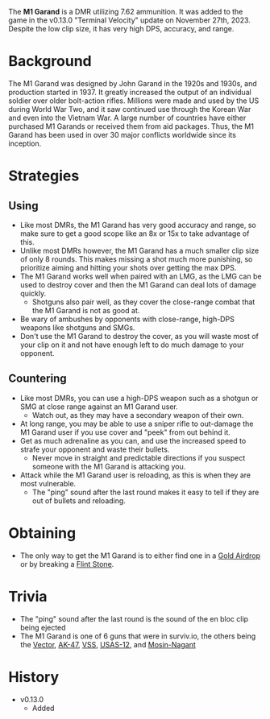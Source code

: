 The **M1 Garand** is a DMR utilizing 7.62 ammunition. It was added to the game in the v0.13.0 "Terminal Velocity" update on November 27th, 2023. Despite the low clip size, it has very high DPS, accuracy, and range.

# Background

The M1 Garand was designed by John Garand in the 1920s and 1930s, and production started in 1937. It greatly increased the output of an individual soldier over older bolt-action rifles. Millions were made and used by the US during World War Two, and it saw continued use through the Korean War and even into the Vietnam War. A large number of countries have either purchased M1 Garands or received them from aid packages. Thus, the M1 Garand has been used in over 30 major conflicts worldwide since its inception.

# Strategies

## Using

- Like most DMRs, the M1 Garand has very good accuracy and range, so make sure to get a good scope like an 8x or 15x to take advantage of this.
- Unlike most DMRs however, the M1 Garand has a much smaller clip size of only 8 rounds. This makes missing a shot much more punishing, so prioritize aiming and hitting your shots over getting the max DPS.
- The M1 Garand works well when paired with an LMG, as the LMG can be used to destroy cover and then the M1 Garand can deal lots of damage quickly.
  - Shotguns also pair well, as they cover the close-range combat that the M1 Garand is not as good at.
- Be wary of ambushes by opponents with close-range, high-DPS weapons like shotguns and SMGs.
- Don't use the M1 Garand to destroy the cover, as you will waste most of your clip on it and not have enough left to do much damage to your opponent.

## Countering

- Like most DMRs, you can use a high-DPS weapon such as a shotgun or SMG at close range against an M1 Garand user.
  - Watch out, as they may have a secondary weapon of their own.
- At long range, you may be able to use a sniper rifle to out-damage the M1 Garand user if you use cover and "peek" from out behind it.
- Get as much adrenaline as you can, and use the increased speed to strafe your opponent and waste their bullets.
  - Never move in straight and predictable directions if you suspect someone with the M1 Garand is attacking you.
- Attack while the M1 Garand user is reloading, as this is when they are most vulnerable.
  - The "ping" sound after the last round makes it easy to tell if they are out of bullets and reloading.

# Obtaining

- The only way to get the M1 Garand is to either find one in a [Gold Airdrop](/obstacles/gold_airdrop_crate) or by breaking a [Flint Stone](/obstacles/flint_stone).

# Trivia

- The "ping" sound after the last round is the sound of the en bloc clip being ejected
- The M1 Garand is one of 6 guns that were in surviv.io, the others being the [Vector](/weapons/guns/vector), [AK-47](/weapons/guns/ak47), [VSS](/weapons/guns/vss), [USAS-12](/weapons/guns/usas12), and [Mosin-Nagant](/weapons/guns/mosin)

# History

- v0.13.0
  - Added
